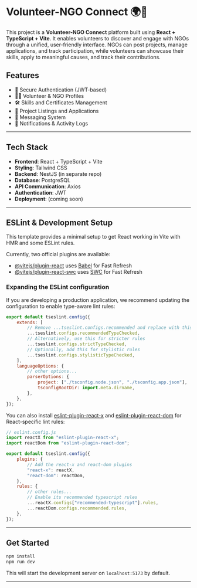 # Volunteer-NGO Connect 🌍🤝

This project is a **Volunteer-NGO Connect** platform built using **React + TypeScript + Vite**. It enables volunteers to discover and engage with NGOs through a unified, user-friendly interface. NGOs can post projects, manage applications, and track participation, while volunteers can showcase their skills, apply to meaningful causes, and track their contributions.

## Features

-   🔐 Secure Authentication (JWT-based)
-   🧑‍💼 Volunteer & NGO Profiles
-   🛠️ Skills and Certificates Management
-   📢 Project Listings and Applications
-   💬 Messaging System
-   🔔 Notifications & Activity Logs

---

## Tech Stack

-   **Frontend**: React + TypeScript + Vite
-   **Styling**: Tailwind CSS
-   **Backend**: NestJS (in separate repo)
-   **Database**: PostgreSQL
-   **API Communication**: Axios
-   **Authentication**: JWT
-   **Deployment**: (coming soon)

---

## ESLint & Development Setup

This template provides a minimal setup to get React working in Vite with HMR and some ESLint rules.

Currently, two official plugins are available:

-   [@vitejs/plugin-react](https://github.com/vitejs/vite-plugin-react/blob/main/packages/plugin-react/README.md) uses [Babel](https://babeljs.io/) for Fast Refresh
-   [@vitejs/plugin-react-swc](https://github.com/vitejs/vite-plugin-react-swc) uses [SWC](https://swc.rs/) for Fast Refresh

### Expanding the ESLint configuration

If you are developing a production application, we recommend updating the configuration to enable type-aware lint rules:

```js
export default tseslint.config({
    extends: [
        // Remove ...tseslint.configs.recommended and replace with this
        ...tseslint.configs.recommendedTypeChecked,
        // Alternatively, use this for stricter rules
        ...tseslint.configs.strictTypeChecked,
        // Optionally, add this for stylistic rules
        ...tseslint.configs.stylisticTypeChecked,
    ],
    languageOptions: {
        // other options...
        parserOptions: {
            project: ["./tsconfig.node.json", "./tsconfig.app.json"],
            tsconfigRootDir: import.meta.dirname,
        },
    },
});
```

You can also install [eslint-plugin-react-x](https://github.com/Rel1cx/eslint-react/tree/main/packages/plugins/eslint-plugin-react-x) and [eslint-plugin-react-dom](https://github.com/Rel1cx/eslint-react/tree/main/packages/plugins/eslint-plugin-react-dom) for React-specific lint rules:

```js
// eslint.config.js
import reactX from "eslint-plugin-react-x";
import reactDom from "eslint-plugin-react-dom";

export default tseslint.config({
    plugins: {
        // Add the react-x and react-dom plugins
        "react-x": reactX,
        "react-dom": reactDom,
    },
    rules: {
        // other rules...
        // Enable its recommended typescript rules
        ...reactX.configs["recommended-typescript"].rules,
        ...reactDom.configs.recommended.rules,
    },
});
```

---

## Get Started

```bash
npm install
npm run dev
```

This will start the development server on `localhost:5173` by default.

---
